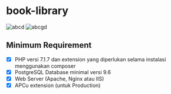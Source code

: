 # book-library


![abcd](https://img.shields.io/badge/Code%20Style-Standard-green) ![abcgd](https://img.shields.io/badge/Dependencies-Express-brightgreen)


## Minimum Requirement

- [X] PHP versi 7.1.7 dan extension yang diperlukan selama instalasi menggunakan composer
- [X] PostgreSQL Database minimal versi 9.6
- [X] Web Server (Apache, Nginx atau IIS)
- [X] APCu extension (untuk Production)
